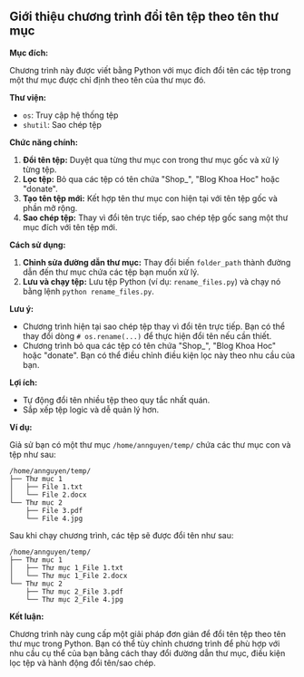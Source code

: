 ## Giới thiệu chương trình đổi tên tệp theo tên thư mục

**Mục đích:**

Chương trình này được viết bằng Python với mục đích đổi tên các tệp trong một thư mục được chỉ định theo tên của thư mục đó.

**Thư viện:**

* `os`: Truy cập hệ thống tệp
* `shutil`: Sao chép tệp

**Chức năng chính:**

1. **Đổi tên tệp:** Duyệt qua từng thư mục con trong thư mục gốc và xử lý từng tệp.
2. **Lọc tệp:** Bỏ qua các tệp có tên chứa "Shop_", "Blog Khoa Hoc" hoặc "donate".
3. **Tạo tên tệp mới:** Kết hợp tên thư mục con hiện tại với tên tệp gốc và phần mở rộng.
4. **Sao chép tệp:** Thay vì đổi tên trực tiếp, sao chép tệp gốc sang một thư mục đích với tên tệp mới.

**Cách sử dụng:**

1. **Chỉnh sửa đường dẫn thư mục:** Thay đổi biến `folder_path` thành đường dẫn đến thư mục chứa các tệp bạn muốn xử lý.
2. **Lưu và chạy tệp:** Lưu tệp Python (ví dụ: `rename_files.py`) và chạy nó bằng lệnh `python rename_files.py`.

**Lưu ý:**

* Chương trình hiện tại sao chép tệp thay vì đổi tên trực tiếp. Bạn có thể thay đổi dòng `# os.rename(...)` để thực hiện đổi tên nếu cần thiết.
* Chương trình bỏ qua các tệp có tên chứa "Shop_", "Blog Khoa Hoc" hoặc "donate". Bạn có thể điều chỉnh điều kiện lọc này theo nhu cầu của bạn.

**Lợi ích:**

* Tự động đổi tên nhiều tệp theo quy tắc nhất quán.
* Sắp xếp tệp logic và dễ quản lý hơn.

**Ví dụ:**

Giả sử bạn có một thư mục `/home/annguyen/temp/` chứa các thư mục con và tệp như sau:

```
/home/annguyen/temp/
├── Thư mục 1
│   ├── File 1.txt
│   └── File 2.docx
└── Thư mục 2
    ├── File 3.pdf
    └── File 4.jpg
```

Sau khi chạy chương trình, các tệp sẽ được đổi tên như sau:

```
/home/annguyen/temp/
├── Thư mục 1
│   ├── Thư mục 1_File 1.txt
│   └── Thư mục 1_File 2.docx
└── Thư mục 2
    ├── Thư mục 2_File 3.pdf
    └── Thư mục 2_File 4.jpg
```

**Kết luận:**

Chương trình này cung cấp một giải pháp đơn giản để đổi tên tệp theo tên thư mục trong Python. Bạn có thể tùy chỉnh chương trình để phù hợp với nhu cầu cụ thể của bạn bằng cách thay đổi đường dẫn thư mục, điều kiện lọc tệp và hành động đổi tên/sao chép.